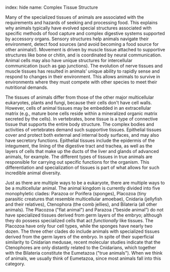 index: hide
name: Complex Tissue Structure

Many of the specialized tissues of animals are associated with the requirements and hazards of seeking and processing food. This explains why animals typically have evolved special structures associated with specific methods of food capture and complex digestive systems supported by accessory organs. Sensory structures help animals navigate their environment, detect food sources (and avoid becoming a food source for other animals!). Movement is driven by muscle tissue attached to supportive structures like bone or chitin, and is coordinated by neural communication. Animal cells may also have unique structures for intercellular communication (such as gap junctions). The evolution of nerve tissues and muscle tissues has resulted in animals’ unique ability to rapidly sense and respond to changes in their environment. This allows animals to survive in environments where they must compete with other species to meet their nutritional demands.

The tissues of animals differ from those of the other major multicellular eukaryotes, plants and fungi, because their cells don't have cell walls. However, cells of animal tissues may be embedded in an extracellular matrix (e.g., mature bone cells reside within a mineralized organic matrix secreted by the cells). In vertebrates, bone tissue is a type of connective tissue that supports the entire body structure. The complex bodies and activities of vertebrates demand such supportive tissues. Epithelial tissues cover and protect both external and internal body surfaces, and may also have secretory functions. Epithelial tissues include the epidermis of the integument, the lining of the digestive tract and trachea, as well as the layers of cells that make up the ducts of the liver and glands of advanced animals, for example. The different types of tissues in true animals are responsible for carrying out specific functions for the organism. This differentiation and specialization of tissues is part of what allows for such incredible animal diversity.

Just as there are multiple ways to be a eukaryote, there are multiple ways to be a multicellular animal. The animal kingdom is currently divided into five monophyletic clades: Parazoa or Porifera (sponges), Placozoa (tiny parasitic creatures that resemble multicellular amoebae), Cnidaria (jellyfish and their relatives), Ctenophora (the comb jellies), and Bilateria (all other animals). The Placozoa ("flat animal") and Parazoa (“beside animal”) do not have specialized tissues derived from germ layers of the embryo; although they do possess specialized cells that act  *functionally* like tissues. The Placozoa have only four cell types, while the sponges have nearly two dozen. The three other clades do include animals with specialized tissues derived from the germ layers of the embryo. In spite of their superficial similarity to Cnidarian medusae, recent molecular studies indicate that the Ctenophores are only distantly related to the Cnidarians, which together with the Bilateria constitute the Eumetazoa ("true animals"). When we think of animals, we usually think of Eumetazoa, since most animals fall into this category.
